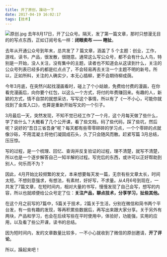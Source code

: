 ```yaml
---
title: 开了原创，躁动一下
date: 2017-04-19 16:02:17
tags: [技术]
---
```

![原创.jpg](http://upload-images.jianshu.io/upload_images/2736397-473a7efc9c7f83ad.jpg?imageMogr2/auto-orient/strip%7CimageView2/2/w/1240)
去年8月17日，开了公众号。隔天，发了第一篇文章，那时只想漫无目的的写点东西，正如订阅号名一样：**闭眼卖布 —— 瞎扯**。

去年从开通公众号到年末，总共发了 7 篇文章，涵盖了 5 个主题：创业，工作，游戏，读书，产品，很发散，很随意。通常这么写公众号，都不会有什么人鸟，特别是一开始，没人关注，没有集中的主题，读者也不知道会从这读到什么，关注的公众号列表已经多的都是红点点了，不会轻易再去关注一个主题不明的新号。所以，正如所料，关注的人确实少，本无心插柳，更不会期待柳成荫。

今年3月底，在突然兴起找漫画看时，碰上了个小姑娘，免费给付费的漫画，在你看完漫画后，向你要个红包，以这么一个方式，将付的年费赚回来。有趣的人，新颖的方式，情不自禁的就想采访，写写这个事情，所以有了《一不小心，可能你就找到了金库入口》，也算是重新开始写文的一个引子。

3月最后一天，突然发现，不知不觉已经工作了一个月，这个月每天做了些什么，学了些什么？大概看了几个公开课，看了些文档，码了些代码，踩了些坑，然后呢？说好的“吾日三省吾身”呢？每天都有些零零碎碎的学习点，一个个零碎的点就像沙砾，不用混凝土将他们凝固成石头，久了只会随风而散。赶紧写篇 3月总结，压压惊。

写的过程，是一个梳理、回忆、查询并反复验证的过程，理不清楚，就写不清楚，所以也是一个逐步解答自己一知半解的过程。写完后的东西，或许可以正好帮助到别人，何乐而不为？

因此，4月开始比较频繁的发文，本来想要每天发一篇，无奈有些文章太长，时间太短。不想刻意强求，有想法，有素材，好好写，不求量。从4月6号到现在，一共发了7篇文章，在短时间内，相对大量的书写，慢慢发现了自己会写，想写的内容，所以也就顺便给公众号定了位：**关注产品，聊点技术，分享学习，扯些其他。**

在这个月之前写的7篇中，5篇关于技术，2篇关于生活，分别在微信和简书两个平台发，有一些有趣的发现，等再积累些数据后，再写出来跟大家分享。关于另外有两块，产品和学习，也会在后续写些在平时使用中，体验好，功能强，实用的应用，以及看了些公开课，读书的总结。

因为短时间内，发的文章数量比较多，一不小心就收到了微信的原创邀请，**开了评论**。

所以，躁起来吧！